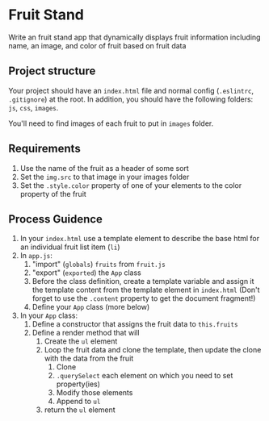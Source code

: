 # Fruit Stand

Write an fruit stand app that dynamically displays fruit information including name, an image, 
and color of fruit based on fruit data

## Project structure

Your project should have an `index.html` file and normal config (`.eslintrc`, `.gitignore`) at the root. 
In addition, you should have the following folders: `js`, `css`, `images`.

You'll need to find images of each fruit to put in `images` folder.

## Requirements

1. Use the name of the fruit as a header of some sort
1. Set the `img.src` to that image in your images folder
1. Set the `.style.color` property of one of your elements to the color property of the fruit

## Process Guidence

1. In your `index.html` use a template element to describe the base html for an individual fruit list item (`li`)
1. In `app.js`:
    1. "import" (`globals`) `fruits` from `fruit.js`
    1. "export" (`exported`) the `App` class
    1. Before the class definition, create a template variable and assign it the template content from the 
    template element in `index.html` (Don't forget to use the `.content` property to get the document fragment!)
    1. Define your `App` class (more below)
1. In your `App` class:
    1. Define a constructor that assigns the fruit data to `this.fruits`
    1. Define a render method that will
        1. Create the `ul` element
        1. Loop the fruit data and clone the template, then update the clone with the data from the fruit
            1. Clone
            1. `.querySelect` each element on which you need to set property(ies)
            1. Modify those elements
            1. Append to `ul`
        1. return the `ul` element
